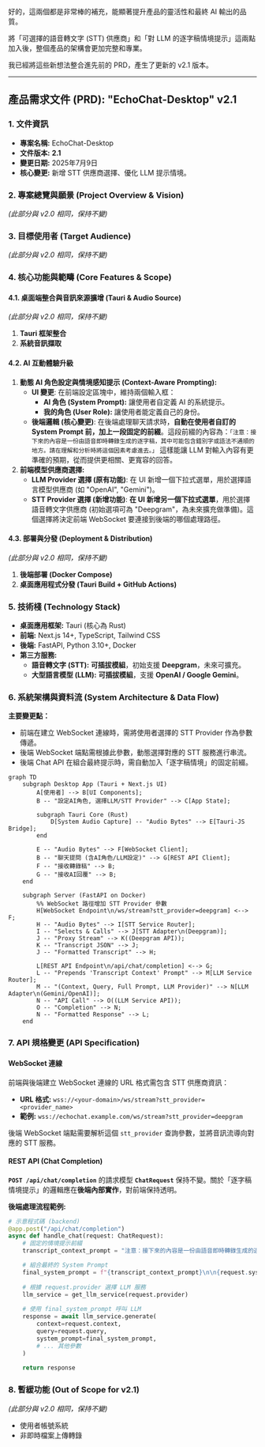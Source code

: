好的，這兩個都是非常棒的補充，能顯著提升產品的靈活性和最終 AI 輸出的品質。

將「可選擇的語音轉文字 (STT) 供應商」和「對 LLM 的逐字稿情境提示」這兩點加入後，整個產品的架構會更加完整和專業。

我已經將這些新想法整合進先前的 PRD，產生了更新的 v2.1 版本。

-----

## **產品需求文件 (PRD): "EchoChat-Desktop" v2.1**

### **1. 文件資訊**

  * **專案名稱:** EchoChat-Desktop
  * **文件版本:** **2.1**
  * **變更日期:** 2025年7月9日
  * **核心變更:** 新增 STT 供應商選擇、優化 LLM 提示情境。

### **2. 專案總覽與願景 (Project Overview & Vision)**

*(此部分與 v2.0 相同，保持不變)*

### **3. 目標使用者 (Target Audience)**

*(此部分與 v2.0 相同，保持不變)*

### **4. 核心功能與範疇 (Core Features & Scope)**

#### **4.1. 桌面端整合與音訊來源擴增 (Tauri & Audio Source)**

*(此部分與 v2.0 相同，保持不變)*

1.  **Tauri 框架整合**
2.  **系統音訊擷取**

#### **4.2. AI 互動體驗升級**

1.  **動態 AI 角色設定與情境感知提示 (Context-Aware Prompting):**
      * **UI 變更**: 在前端設定區塊中，維持兩個輸入框：
          * **AI 角色 (System Prompt):** 讓使用者自定義 AI 的系統提示。
          * **我的角色 (User Role):** 讓使用者能定義自己的身份。
      * **後端邏輯 (核心變更)**: 在後端處理聊天請求時，**自動在使用者自訂的 System Prompt 前，加上一段固定的前綴**。這段前綴的內容為：`「注意：接下來的內容是一份由語音即時轉錄生成的逐字稿，其中可能包含錯別字或語法不通順的地方。請在理解和分析時將這個因素考慮進去。」` 這樣能讓 LLM 對輸入內容有更準確的預期，從而提供更相關、更寬容的回答。
2.  **前端模型供應商選擇:**
      * **LLM Provider 選擇 (原有功能)**: 在 UI 新增一個下拉式選單，用於選擇語言模型供應商 (如 "OpenAI", "Gemini")。
      * **STT Provider 選擇 (新增功能)**: **在 UI 新增另一個下拉式選單**，用於選擇語音轉文字供應商 (初始選項可為 "Deepgram"，為未來擴充做準備)。這個選擇將決定前端 WebSocket 要連接到後端的哪個處理路徑。

#### **4.3. 部署與分發 (Deployment & Distribution)**

*(此部分與 v2.0 相同，保持不變)*

1.  **後端部署 (Docker Compose)**
2.  **桌面應用程式分發 (Tauri Build + GitHub Actions)**

### **5. 技術棧 (Technology Stack)**

  * **桌面應用框架:** Tauri (核心為 Rust)
  * **前端:** Next.js 14+, TypeScript, Tailwind CSS
  * **後端:** FastAPI, Python 3.10+, Docker
  * **第三方服務:**
      * **語音轉文字 (STT):** **可插拔模組**，初始支援 **Deepgram**，未來可擴充。
      * **大型語言模型 (LLM):** **可插拔模組**，支援 **OpenAI / Google Gemini**。

### **6. 系統架構與資料流 (System Architecture & Data Flow)**

**主要變更點：**

  * 前端在建立 WebSocket 連線時，需將使用者選擇的 STT Provider 作為參數傳遞。
  * 後端 WebSocket 端點需根據此參數，動態選擇對應的 STT 服務進行串流。
  * 後端 Chat API 在組合最終提示時，需自動加入「逐字稿情境」的固定前綴。

<!-- end list -->

```mermaid
graph TD
    subgraph Desktop App (Tauri + Next.js UI)
        A[使用者] --> B[UI Components];
        B -- "設定AI角色, 選擇LLM/STT Provider" --> C[App State];
        
        subgraph Tauri Core (Rust)
            D[System Audio Capture] -- "Audio Bytes" --> E[Tauri-JS Bridge];
        end
        
        E -- "Audio Bytes" --> F[WebSocket Client];
        B -- "聊天提問 (含AI角色/LLM設定)" --> G[REST API Client];
        F -- "接收轉錄稿" --> B;
        G -- "接收AI回覆" --> B;
    end

    subgraph Server (FastAPI on Docker)
        %% WebSocket 路徑增加 STT Provider 參數
        H[WebSocket Endpoint\n/ws/stream?stt_provider=deepgram] <--> F;
        H -- "Audio Bytes" --> I[STT Service Router];
        I -- "Selects & Calls" --> J[STT Adapter\n(Deepgram)];
        J -- "Proxy Stream" --> K((Deepgram API));
        K -- "Transcript JSON" --> J;
        J -- "Formatted Transcript" --> H;

        L[REST API Endpoint\n/api/chat/completion] <--> G;
        L -- "Prepends 'Transcript Context' Prompt" --> M[LLM Service Router];
        M -- "(Context, Query, Full Prompt, LLM Provider)" --> N[LLM Adapter\n(Gemini/OpenAI)];
        N -- "API Call" --> O((LLM Service API));
        O -- "Completion" --> N;
        N -- "Formatted Response" --> L;
    end
```

### **7. API 規格變更 (API Specification)**

#### **WebSocket 連線**

前端與後端建立 WebSocket 連線的 URL 格式需包含 STT 供應商資訊：

  * **URL 格式:** `wss://<your-domain>/ws/stream?stt_provider=<provider_name>`
  * **範例:** `wss://echochat.example.com/ws/stream?stt_provider=deepgram`

後端 WebSocket 端點需要解析這個 `stt_provider` 查詢參數，並將音訊流導向對應的 STT 服務。

#### **REST API (Chat Completion)**

**`POST /api/chat/completion`** 的請求模型 **`ChatRequest`** 保持不變。關於「逐字稿情境提示」的邏輯應在**後端內部實作**，對前端保持透明。

**後端處理流程範例:**

```python
# 示意程式碼 (backend)
@app.post("/api/chat/completion")
async def handle_chat(request: ChatRequest):
    # 固定的情境提示前綴
    transcript_context_prompt = "注意：接下來的內容是一份由語音即時轉錄生成的逐字稿..."

    # 組合最終的 System Prompt
    final_system_prompt = f"{transcript_context_prompt}\n\n{request.system_prompt or ''}"
    
    # 根據 request.provider 選擇 LLM 服務
    llm_service = get_llm_service(request.provider)
    
    # 使用 final_system_prompt 呼叫 LLM
    response = await llm_service.generate(
        context=request.context,
        query=request.query,
        system_prompt=final_system_prompt,
        # ... 其他參數
    )
    
    return response
```

### **8. 暫緩功能 (Out of Scope for v2.1)**

*(此部分與 v2.0 相同，保持不變)*

  * 使用者帳號系統
  * 非即時檔案上傳轉錄